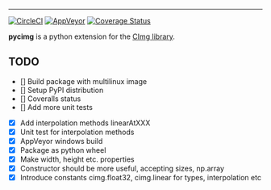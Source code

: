 ---

[![CircleCI](https://circleci.com/gh/d0m3nik/pycimg.svg?style=svg)](https://circleci.com/gh/d0m3nik/pycimg)
[![AppVeyor](https://ci.appveyor.com/api/projects/status/github/d0m3nik/pycimg?branch=master&svg=true)](https://ci.appveyor.com/project/d0m3nik/pycimg) 
[![Coverage Status](https://coveralls.io/repos/github/d0m3nik/pycimg/badge.svg)](https://coveralls.io/github/d0m3nik/pycimg)

**pycimg** is a python extension for the [CImg library](http://www.cimg.eu).

## TODO
- [] Build package with multilinux image
- [] Setup PyPI distribution
- [] Coveralls status
- [] Add more unit tests
- [x] Add interpolation methods linearAtXXX
- [x] Unit test for interpolation methods
- [x] AppVeyor windows build
- [x] Package as python wheel
- [x] Make width, height etc. properties
- [x] Constructor should be more useful, accepting sizes, np.array
- [x] Introduce constants cimg.float32, cimg.linear for types, interpolation etc
